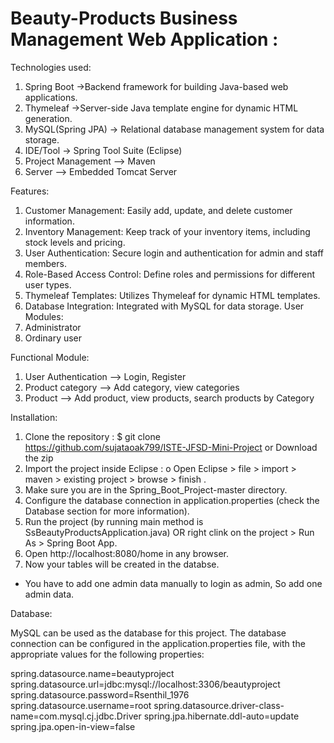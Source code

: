 
#  Beauty-Products Business Management Web Application : <br>



Technologies used: 
1. Spring Boot ->Backend framework for building Java-based web applications.
2. Thymeleaf  ->Server-side Java template engine for dynamic HTML generation.
3. MySQL(Spring JPA)      -> Relational database management system for data storage.
4. IDE/Tool    -> Spring Tool Suite (Eclipse)
5. Project Management --> Maven
6. Server         --> Embedded Tomcat Server

Features:
1. Customer Management: Easily add, update, and delete customer information.
2. Inventory Management: Keep track of your inventory items, including stock levels and pricing.
3. User Authentication: Secure login and authentication for admin and staff members.
4. Role-Based Access Control: Define roles and permissions for different user types.
5. Thymeleaf Templates: Utilizes Thymeleaf for dynamic HTML templates.
6. Database Integration: Integrated with MySQL for data storage.
User Modules:
1. Administrator
2. Ordinary user

Functional Module: 
1. User Authentication --> Login, Register
2. Product category      --> Add category, view categories
3. Product	        --> Add product, view products, search products by Category

Installation:
1. Clone the repository : $ git clone 
https://github.com/sujataoak799/ISTE-JFSD-Mini-Project or Download the zip
2. Import the project inside Eclipse :
o Open Eclipse > file > import > maven > existing project > browse > finish .
3. Make sure you are in the Spring_Boot_Project-master  directory.
4. Configure the database connection in application.properties (check the Database section for more information).
5. Run the project (by running main method is SsBeautyProductsApplication.java) OR right clink on the project > Run As > Spring Boot App.
6. Open http://localhost:8080/home in any browser.
7. Now your tables will be created in the databse.
* You have to add one admin data manually to login as admin, So add one admin data.

Database:

MySQL can be used as the database for this project. The database connection can be configured in the application.properties file, with the appropriate values for the following properties:

spring.datasource.name=beautyproject
spring.datasource.url=jdbc:mysql://localhost:3306/beautyproject
spring.datasource.password=Rsenthil_1976
spring.datasource.username=root
spring.datasource.driver-class-name=com.mysql.cj.jdbc.Driver
spring.jpa.hibernate.ddl-auto=update
spring.jpa.open-in-view=false

